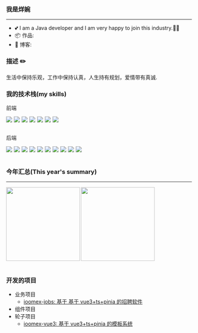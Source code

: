 ### 我是烊婉
---
- 💕 I am a Java developer and I am very happy to join this industry.👨‍🚀
- 📦 作品:
- 🧾 博客:


### 描述 ✏️
生活中保持乐观，工作中保持认真，人生持有规划，爱情带有真诚.


### 我的技术栈(my skills)
前端
<div style="display:flex;gap:5px">
    <img  src="https://img.shields.io/badge/HTML-239120?style=for-the-badge&logo=html5&logoColor=white">
    <img  src="https://img.shields.io/badge/CSS-239120?&style=for-the-badge&logo=css3&logoColor=white">
        <img  src="https://img.shields.io/badge/JavaScript-F7DF1E?style=for-the-badge&logo=javascript&logoColor=black">
             <img  src="https://img.shields.io/badge/Node.js-43853D?style=for-the-badge&logo=node.js&logoColor=white">
                <img  src="https://img.shields.io/badge/TypeScript-007ACC?style=for-the-badge&logo=typescript&logoColor=white">
                   <img  src="https://img.shields.io/badge/Vue.js-35495E?style=for-the-badge&logo=vue.js&logoColor=4FC08D">
                <img src="https://img.shields.io/badge/Vite-646CFF?style=for-the-badge&logo=vite&logoColor=white">

</div>

<div>
    <br >
</div>

后端
<div style="display:flex;gap:5px">
<img src="https://img.shields.io/badge/Java-ED8B00?style=for-the-badge&logo=openjdk&logoColor=white">
<img src="https://img.shields.io/badge/MySQL-00000F?style=for-the-badge&logo=mysql&logoColor=white">
<img src="https://img.shields.io/badge/Spring-6DB33F?style=for-the-badge&logo=spring&logoColor=white">
<img src="https://img.shields.io/badge/redis-%23DD0031.svg?&style=for-the-badge&logo=redis&logoColor=white">
<img src="https://img.shields.io/badge/rabbitmq-%23FF6600.svg?&style=for-the-badge&logo=rabbitmq&logoColor=white">
<img src="https://img.shields.io/badge/Alibaba_Cloud-FF6A00?style=for-the-badge&logo=alibabacloud&logoColor=white">
   <img src="https://img.shields.io/badge/Docker-2496ED?style=for-the-badge&logo=docker&logoColor=white">
   <img src="https://img.shields.io/badge/Nginx-009639?style=for-the-badge&logo=nginx&logoColor=white">
<img src="https://img.shields.io/badge/Maven-C71A36?style=for-the-badge&logo=apache-maven&logoColor=white">
<img src="https://img.shields.io/badge/IntelliJ%20IDEA-000000?style=for-the-badge&logo=intellij-idea&logoColor=white">
</div>

<div>
    <br >
</div>

### 今年汇总(This year's summary)
---
<div style="display: flex;border:none">
    <img   align="left" src="https://github-readme-stats.vercel.app/api?username=yangwan-cw&locale=cn&line_height=33&show_icons=true&hide=&theme=dark&rank_icon=default" height="200px"/>
   <img   align="left" src="https://github-readme-stats.vercel.app/api/top-langs/?username=yangwan-cw&locale=cn&line_height=33&theme=dark&langs_count=10&layout=compact" height="200px"/>
</div>

<div>
    <br >
</div>


### 开发的项目
- 业务项目
  -  <a href="https://github.com/yangwan-cw/ioomex-jobs">ioomex-jobs: 基于 基于 vue3+ts+pinia 的招聘软件</a>
- 组件项目
- 轮子项目
  - <a href="https://github.com/yangwan-cw/ioomex-vue3">ioomex-vue3: 基于 vue3+ts+pinia 的模板系统</a>
